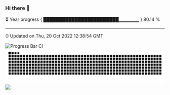 ### Hi there 👋

⏳ Year progress { ████████████████████████▁▁▁▁▁▁ } 80.14 %

---

⏰ Updated on Thu, 20 Oct 2022 12:38:54 GMT

![Progress Bar CI](https://github.com/liununu/liununu/workflows/Progress%20Bar%20CI/badge.svg)![](https://raw.githubusercontent.com/L1cardo/L1cardo/main/assets/github-contribution-grid-snake.svg)![](https://raw.githubusercontent.com/seesaws/seesaws/main/assets/github-contribution-grid-snake.svg)
